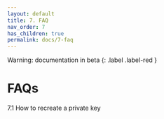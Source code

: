 ```yaml
---
layout: default
title: 7. FAQ
nav_order: 7
has_children: true
permalink: docs/7-faq
---
```

Warning: documentation in beta
{: .label .label-red }
    
# FAQs
 
 7.1 How to recreate a private key

